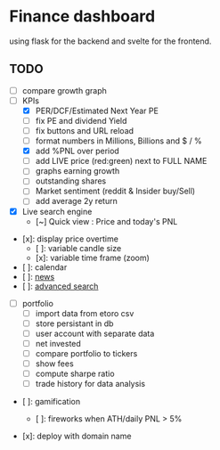 # Finance dashboard

using flask for the backend and svelte for the frontend.

## TODO

- [ ] compare growth graph
- [ ] KPIs
  - [x] PER/DCF/Estimated Next Year PE
  - [ ] fix PE and dividend Yield
  - [ ] fix buttons and URL reload
  - [ ] format numbers in Millions, Billions and $ / %
  - [x] add %PNL over period
  - [ ] add LIVE price (red:green) next to FULL NAME
  - [ ] graphs earning growth
  - [ ] outstanding shares
  - [ ] Market sentiment (reddit & Insider buy/Sell)
  - [ ] add average 2y return

- [x] Live search engine
  - [~] Quick view : Price and today's PNL
- [x]: display price overtime
  - [ ]: variable candle size
  - [x]: variable time frame (zoom)
- [ ]: calendar
- [ ]:
  [news](https://yfinance-python.org/reference/api/yfinance.Ticker.news.html)
- [ ]:
  [advanced search](https://yfinance-python.org/reference/yfinance.screener.html)

- [ ] portfolio
  - [ ] import data from etoro csv
  - [ ] store persistant in db
  - [ ] user account with separate data
  - [ ] net invested
  - [ ] compare portfolio to tickers
  - [ ] show fees
  - [ ] compute sharpe ratio
  - [ ] trade history for data analysis
- [ ]: gamification
  - [ ]: fireworks when ATH/daily PNL > 5%

- [x]: deploy with domain name
